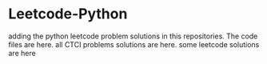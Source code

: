 # Leetcode-Python
adding the python leetcode problem solutions in this repositories. 
The code files are here.
all CTCI problems solutions are here.
some leetcode solutions are here





































































































































































































































































































































































































































































































































































































































































































































































































































































































































































































































































































































